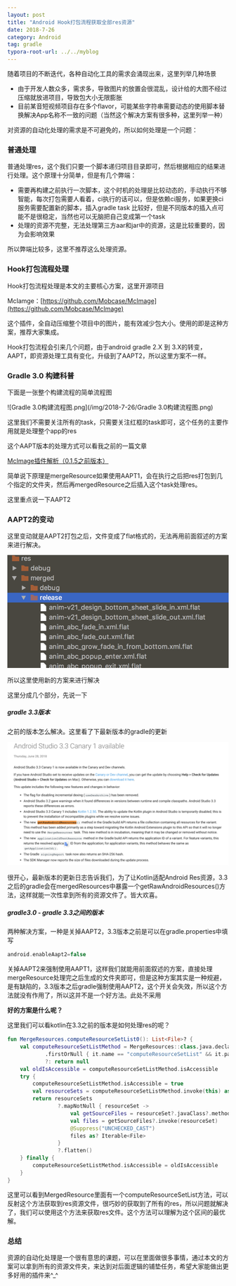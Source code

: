 ```yaml
---
layout: post
title: "Android Hook打包流程获取全部res资源"
date: 2018-7-26
category: Android
tag: gradle
typora-root-url: ../../myblog
---
```


随着项目的不断迭代，各种自动化工具的需求会涌现出来，这里列举几种场景

- 由于开发人数众多，需求多，导致图片的放置会很混乱，设计给的大图不经过压缩就放进项目，导致包大小无限膨胀
- 目前某音短视频项目存在多个flavor，可能某些字符串需要动态的使用脚本替换解决App名称不一致的问题（当然这个解决方案有很多种，这里列举一种）

对资源的自动化处理的需求是不可避免的，所以如何处理是一个问题：

### 普通处理

普通处理res，这个我们只要一个脚本递归项目目录即可，然后根据相应的结果进行处理。这个原理十分简单，但是有几个弊端：

- 需要再构建之前执行一次脚本，这个时机的处理是比较动态的，手动执行不够智能，每次打包需要人看着，ci执行的话可以，但是依赖ci服务，如果更换ci服务需要配置新的脚本，插入gradle task 比较好，但是不同版本的插入点可能不是很稳定，当然也可以无脑把自己变成第一个task
- 处理的资源不完整，无法处理第三方aar和jar中的资源，这是比较重要的，因为会影响效果

所以弊端比较多，这里不推荐这么处理资源。

### Hook打包流程处理

Hook打包流程处理是本文的主要核心方案，这里开源项目

McIamge：[https://github.com/Mobcase/McImage](https://github.com/Mobcase/McImage)

这个插件，全自动压缩整个项目中的图片，能有效减少包大小。使用的即是这种方案，推荐大家集成。

Hook打包流程会引来几个问题，由于android gradle 2.X 到 3.X的转变，AAPT，即资源处理工具有变化，升级到了AAPT2，所以这里方案不一样。

### Gradle 3.0 构建科普

下面是一张整个构建流程的简单流程图

![Gradle 3.0构建流程图.png](/img/2018-7-26/Gradle 3.0构建流程图.png)

这里我们不需要关注所有的task，只需要关注红框的task即可，这个任务的主要作用就是处理整个app的res

这个AAPT版本的处理方式可以看我之前的一篇文章

[McImage插件解析（0.1.5之前版本）](https://smallsoho.com/android/2017/04/07/McImage%E6%8F%92%E4%BB%B6%E8%A7%A3%E6%9E%90/)

简单说下原理是mergeResource如果使用AAPT1，会在执行之后把res打包到几个指定的文件夹，然后再mergedResource之后插入这个task处理res。

这里重点说一下AAPT2

### AAPT2的变动

这里变动就是AAPT2打包之后，文件变成了flat格式的，无法再用前面叙述的方案来进行解决。

![WX20180726-155241@2x](/img/2018-7-26/WX20180726-155241@2x.png)

所以这里使用新的方案来进行解决

这里分成几个部分，先说一下

##### gradle 3.3版本

之前的版本怎么解决。这里看了下最新版本的gradle的更新

![WX20180726-155612@2x](/img/2018-7-26/WX20180726-155612@2x.png)

很开心，最新版本的更新日志告诉我们，为了让Kotlin适配Android Res资源，3.3之后的gradle会在mergedResources中暴露一个getRawAndroidResources()方法，这样就能一次性拿到所有的资源文件了。皆大欢喜。

##### gradle3.0 - gradle 3.3之间的版本

两种解决方案，一种是关掉AAPT2，3.3版本之前是可以在gradle.properties中填写

```gradle
android.enableAapt2=false
```

关掉AAPT2来强制使用AAPT1，这样我们就能用前面叙述的方案，直接处理mergeResource处理完之后生成的文件夹即可，但是这种方案其实是一种规避，是有缺陷的，3.3版本之后gradle强制使用AAPT2，这个开关会失效，所以这个方法就没有作用了，所以这并不是一个好方法。此处不采用

**好的方案是什么呢？**

这里我们可以看kotlin在3.3之前的版本是如何处理res的呢？

```kotlin
fun MergeResources.computeResourceSetList0(): List<File>? {
    val computeResourceSetListMethod = MergeResources::class.java.declaredMethods
            .firstOrNull { it.name == "computeResourceSetList" && it.parameterCount == 0 }
            ?: return null
    val oldIsAccessible = computeResourceSetListMethod.isAccessible
    try {
        computeResourceSetListMethod.isAccessible = true
        val resourceSets = computeResourceSetListMethod.invoke(this) as? Iterable<*>
        return resourceSets
                ?.mapNotNull { resourceSet ->
                    val getSourceFiles = resourceSet?.javaClass?.methods?.find { it.name == "getSourceFiles" && it.parameterCount == 0 }
                    val files = getSourceFiles?.invoke(resourceSet)
                    @Suppress("UNCHECKED_CAST")
                    files as? Iterable<File>
                }
                ?.flatten()
    } finally {
        computeResourceSetListMethod.isAccessible = oldIsAccessible
    }
}
```

这里可以看到MergedResource里面有一个computeResourceSetList方法，可以反射这个方法获取到res资源文件，很巧妙的获取到了所有的res，所以问题就解决了，我们可以使用这个方法来获取res文件。这个方法可以理解为这个区间的最优解。

### 总结

资源的自动化处理是一个很有意思的课题，可以在里面做很多事情，通过本文的方案可以拿到所有的资源文件夹，来达到对后面逻辑的铺垫任务，希望大家能做出更多好用的插件来^_^
